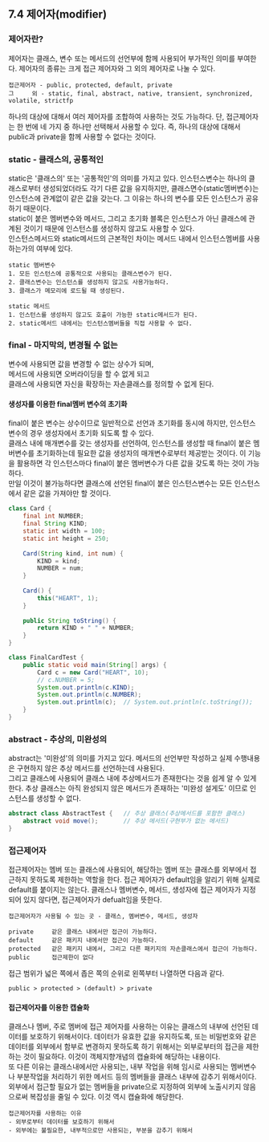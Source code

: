 ## 7.4 제어자(modifier)

### 제어자란?
제어자는 클래스, 변수 또는 메서드의 선언부에 함께 사용되어 부가적인 의미를 부여한다.
제어자의 종류는 크게 접근 제어자와 그 외의 제어자로 나눌 수 있다.

    접근제어자 - public, protected, default, private
    그     외 - static, final, abstract, native, transient, synchronized, volatile, strictfp

하나의 대상에 대해서 여러 제어자를 조합하여 사용하는 것도 가능하다. 단, 접근제어자는 한 번에 네 가지 중
하나만 선택해서 사용할 수 있다. 즉, 하나의 대상에 대해서 public과 private을 함께 사용할 수 없다는 것이다.

### static - 클래스의, 공통적인
static은 '클래스의' 또는 '공통적인'의 의미를 가지고 있다. 인스턴스변수는 하나의 클래스로부터 생성되었더라도
각기 다른 값을 유지하지만, 클래스면수(static멤버변수)는 인스턴스에 관계없이 같은 값을 갖는다. 그 이유는 하나의
변수를 모든 인스턴스가 공유하기 때문이다.<br>
static이 붙은 멤버변수와 메서드, 그리고 초기화 블록은 인스턴스가 아닌 클래스에 관계된 것이기 때문에
인스턴스를 생성하지 않고도 사용할 수 있다.<br>
인스턴스메서드와 static메서드의 근본적인 차이는 메서드 내에서 인스턴스멤버를 사용하는가의 여부에 있다.

    static 멤버변수
    1. 모든 인스턴스에 공통적으로 사용되는 클래스변수가 된다.
    2. 클래스변수는 인스턴스를 생성하지 않고도 사용가능하다.
    3. 클래스가 메모리에 로드될 때 생성된다.

    static 메서드
    1. 인스턴스를 생성하지 않고도 호출이 가능한 static메서드가 된다.
    2. static메서드 내에서는 인스턴스멤버들을 직접 사용할 수 없다.

### final - 마지막의, 변경될 수 없는
변수에 사용되면 값을 변경할 수 없는 상수가 되며,<br>
메서드에 사용되면 오버라이딩을 할 수 없게 되고<br>
클래스에 사용되면 자신을 확장하는 자손클래스를 정의할 수 없게 된다.<br>
#### 생성자를 이용한 final멤버 변수의 초기화
final이 붙은 변수는 상수이므로 일반적으로 선언과 초기화를 동시에 하지만, 인스턴스변수의 경우 생성자에서 초기화 되도록 할 수 있다.<br>
클래스 내에 매개변수를 갖는 생성자를 선언하여, 인스턴스를 생성할 때 final이 붙은 멤버변수를 초기화하는데 필요한 값을
생성자의 매개변수로부터 제공받는 것이다. 이 기능을 활용하면 각 인스턴스마다 final이 붙은 멤버변수가 다른 값을 갖도록 하는
것이 가능하다.<br>
만일 이것이 불가능하다면 클래스에 선언된 final이 붙은 인스턴스변수는 모든 인스턴스에서 같은 값을 가져야만 할 것이다.
```java
class Card {
    final int NUMBER;
    final String KIND;
    static int width = 100;
    static int height = 250;
    
    Card(String kind, int num) {
        KIND = kind;
        NUMBER = num;
    }
    
    Card() {
        this("HEART", 1);
    }
    
    public String toString() {
        return KIND + " " + NUMBER;
    }
}

class FinalCardTest {
    public static void main(String[] args) {
        Card c = new Card("HEART", 10);
        // c.NUMBER = 5;
        System.out.println(c.KIND);
        System.out.println(c.NUMBER);
        System.out.println(c);  // System.out.println(c.toString());
    }
}
```

### abstract - 추상의, 미완성의
abstract는 '미완성'의 의미를 가지고 있다. 메서드의 선언부만 작성하고 실제 수행내용은 구현하지 않은 추상 메서드를 선언하는데 사용된다.<br>
그리고 클래스에 사용되어 클래스 내에 추상메서드가 존재한다는 것을 쉽게 알 수 있게 한다.
추상 클래스는 아직 완성되지 않은 메서드가 존재하는 '미완성 설게도' 이므로 인스턴스를 생성할 수 없다.

```java
abstract class AbstractTest {   // 추상 클래스(추상메서드를 포함한 클래스)
    abstract void move();       // 추상 메서드(구현부가 없는 메서드)
}
```

### 접근제어자
접근제어자는 멤버 또는 클래스에 사용되어, 해당하는 멤버 또는 클래스를 외부에서 접근하지 못하도록 제한하는 역할을 한다.
접근 제어자가 default임을 알리기 위해 실제로 default를 붙이지는 않는다. 클래스나 멤버변수, 메서드, 생성자에 접근 제어자가 지정되어 있지 않다면, 접근제어자가
defualt임을 뜻한다.

    접근제어자가 사용될 수 있는 곳 - 클래스, 멤버변수, 메서드, 생성자
    
    private     같은 클래스 내에서만 접근이 가능하다.
    default     같은 패키지 내에서만 접근이 가능하다.
    protected   같은 패키지 내에서, 그리고 다른 패키지의 자손클래스에서 접근이 가능하다.
    public      접근제한이 없다

접근 범위가 넓은 쪽에서 좁은 쪽의 순위로 왼쪽부터 나열하면 다음과 같다.

    public > protected > (default) > private

#### 접근제어자를 이용한 캡슐화
클래스나 멤버, 주로 멤버에 접근 제어자를 사용하는 이유는 클래스의 내부에 선언된 데이터를 보호하기 위해서이다.
데이터가 유효한 값을 유지하도록, 또는 비밀번호와 같은 데이터를 외부에서 함부로 변경하지 못하도록 하기 위해서는 외부로부터의 접근을 
제한하는 것이 필요하다. 이것이 객체지향개념의 캡슐화에 해당하는 내용이다.<br>
또 다른 이유는 클래스내에서만 사용되는, 내부 작업을 위해 임시로 사용되는 멤버변수나 부분작업을 처리하기 위한 메서드 등의 멤버들을 클래스 내부에
감추기 위해서이다.<br>
외부에서 접근할 필요가 없는 멤버들을 private으로 지정하여 외부에 노출시키지 않음으로써 복잡성을 줄일 수 있다. 이것 역시 캡슐화에 해당한다.

    접근제어자를 사용하는 이유
    - 외부로부터 데이터를 보호하기 위해서
    - 외부에는 불필요한, 내부적으로만 사용되는, 부분을 감추기 위해서